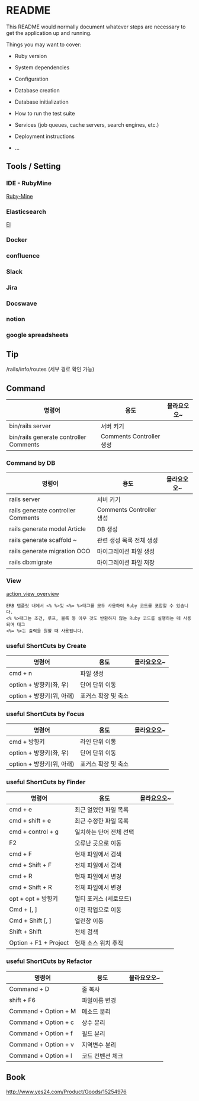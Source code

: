 # README

This README would normally document whatever steps are necessary to get the
application up and running.

Things you may want to cover:

* Ruby version
    
* System dependencies

* Configuration

* Database creation

* Database initialization

* How to run the test suite

* Services (job queues, cache servers, search engines, etc.)

* Deployment instructions

* ...

## Tools / Setting

### IDE - RubyMine
[Ruby-Mine](https://www.jetbrains.com/ko-kr/ruby/)
### Elasticsearch
[El](https://www.elastic.co/kr/what-is/elasticsearch)

### Docker
### confluence
### Slack
### Jira
### Docswave
### notion
### google spreadsheets






## Tip
/rails/info/routes (세부 경로 확인 가능)

## Command

|명령어| 용도                     | 몰라요오오~ |
|---|------------------------|--------|
|bin/rails server| 서버 키기                  ||
|bin/rails generate controller Comments| Comments Controller 생성 |

### Command by DB

| 명령어                                | 용도                     | 몰라요오오~ |
|------------------------------------|------------------------|--------|
| rails server                       | 서버 키기                  ||
| rails generate controller Comments | Comments Controller 생성 |
| rails generate model Article       | DB 생성                  |
| rails generate scaffold ~          | 관련 생성 목록 전체 생성         ||
| rails generate migration OOO       | 마이그레이션 파일 생성           ||
| rails db:migrate                   | 마이그레이션 파일 저장           ||

### View

[action_view_overview](https://guides.rubyonrails.org/action_view_overview.html)

    ERB 템플릿 내에서 <% %>및 <%= %>태그를 모두 사용하여 Ruby 코드를 포함할 수 있습니다. 
    <% %>태그는 조건, 루프, 블록 등 아무 것도 반환하지 않는 Ruby 코드를 실행하는 데 사용되며 태그 
    <%= %>는 출력을 원할 때 사용됩니다.
### useful ShortCuts by Create
| 명령어                 | 용도          | 몰라요오오~ |
|---------------------|-------------|--------|
| cmd + n             | 파일 생성       ||
| option + 방향키(좌, 우)  | 단어 단위 이동    ||      
| option + 방향키(위, 아래) | 포커스 확장 및 축소 ||


### useful ShortCuts by Focus    
| 명령어                 | 용도          | 몰라요오오~ |
|---------------------|-------------|--------|
| cmd + 방향키           | 라인 단위 이동    ||
| option + 방향키(좌, 우)  | 단어 단위 이동    ||
| option + 방향키(위, 아래) | 포커스 확장 및 축소 ||


### useful ShortCuts by Finder
| 명령어                   | 용도           | 몰라요오오~ |
|-----------------------|--------------|--------|
| cmd + e               | 최근 열었던 파일 목록 ||
| cmd + shift + e       | 최근 수정한 파일 목록 ||
| cmd + control + g     | 일치하는 단어 전체 선택 ||
| F2                    | 오류난 곳으로 이동   ||
| cmd + F               | 현재 파일에서 검색   ||
| cmd + Shift + F       | 전체 파일에서 검색   ||
| cmd + R               | 현재 파일에서 변경   ||
| cmd + Shift + R       | 전체 파일에서 변경   ||
| opt + opt + 방향키       | 멀티 포커스 (세로모드) ||
| Cmd + [, ]            | 이전 작업으로 이동   ||
| Cmd + Shift [, ]      | 열린창 이동       ||
| Shift + Shift         | 전체 검색        ||
| Option + F1 + Project | 현재 소스 위치 추적  ||


### useful ShortCuts by Refactor
| 명령어                  | 용도           | 몰라요오오~ |
|----------------------|--------------|--------|
| Command + D          | 줄 복사         ||
| shift + F6           | 파일이름 변경      ||
| Command + Option + M | 메소드 분리       ||
| Command + Option + c | 상수 분리        ||
| Command + Option + f | 필드 분리        ||
| Command + Option + v | 지역변수 분리      ||
| Command + Option + l | 코드 컨벤션 체크 ||




## Book
http://www.yes24.com/Product/Goods/15254976
